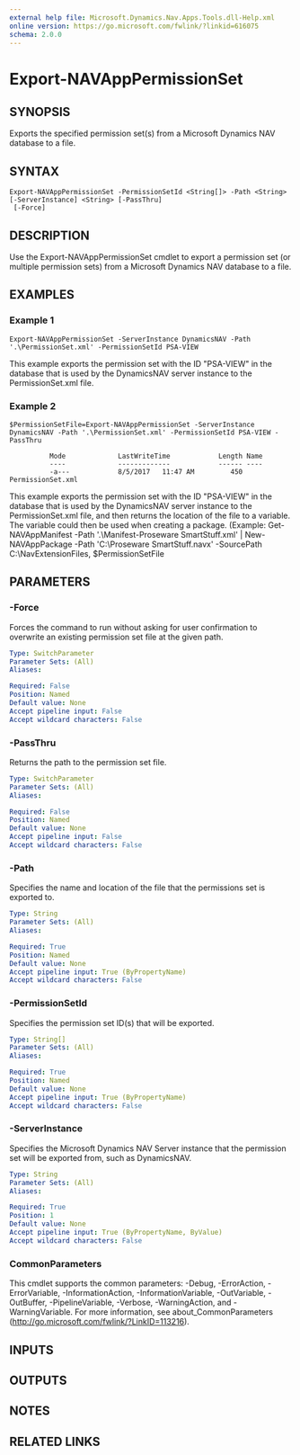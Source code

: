 ```yaml
---
external help file: Microsoft.Dynamics.Nav.Apps.Tools.dll-Help.xml
online version: https://go.microsoft.com/fwlink/?linkid=616075
schema: 2.0.0
---
```


# Export-NAVAppPermissionSet

## SYNOPSIS
Exports the specified permission set(s) from a Microsoft Dynamics NAV database to a file.

## SYNTAX

```
Export-NAVAppPermissionSet -PermissionSetId <String[]> -Path <String> [-ServerInstance] <String> [-PassThru]
 [-Force]
```

## DESCRIPTION
Use the Export-NAVAppPermissionSet cmdlet to export a permission set (or multiple permission sets) from a Microsoft Dynamics NAV database to a file.

## EXAMPLES

### Example 1
```
Export-NAVAppPermissionSet -ServerInstance DynamicsNAV -Path '.\PermissionSet.xml' -PermissionSetId PSA-VIEW
```

This example exports the permission set with the ID "PSA-VIEW" in the database that is used by the DynamicsNAV server instance to the PermissionSet.xml file.

### Example 2
```
$PermissionSetFile=Export-NAVAppPermissionSet -ServerInstance DynamicsNAV -Path '.\PermissionSet.xml' -PermissionSetId PSA-VIEW -PassThru

          Mode             LastWriteTime            Length Name
          ----             -------------            ------ ----
          -a---            8/5/2017   11:47 AM         450 PermissionSet.xml
```

This example exports the permission set with the ID "PSA-VIEW" in the database that is used by the DynamicsNAV server instance to the PermissionSet.xml file, and then returns the location of the file to a variable.
The variable could then be used when creating a package.
(Example: Get-NAVAppManifest -Path '.\Manifest-Proseware SmartStuff.xml' | New-NAVAppPackage -Path 'C:\Proseware SmartStuff.navx' -SourcePath C:\NavExtensionFiles, $PermissionSetFile

## PARAMETERS

### -Force
Forces the command to run without asking for user confirmation to overwrite an existing permission set file at the given path.

```yaml
Type: SwitchParameter
Parameter Sets: (All)
Aliases:

Required: False
Position: Named
Default value: None
Accept pipeline input: False
Accept wildcard characters: False
```

### -PassThru
Returns the path to the permission set file.

```yaml
Type: SwitchParameter
Parameter Sets: (All)
Aliases:

Required: False
Position: Named
Default value: None
Accept pipeline input: False
Accept wildcard characters: False
```

### -Path
Specifies the name and location of the file that the permissions set is exported to.

```yaml
Type: String
Parameter Sets: (All)
Aliases:

Required: True
Position: Named
Default value: None
Accept pipeline input: True (ByPropertyName)
Accept wildcard characters: False
```

### -PermissionSetId
Specifies the permission set ID(s) that will be exported.

```yaml
Type: String[]
Parameter Sets: (All)
Aliases:

Required: True
Position: Named
Default value: None
Accept pipeline input: True (ByPropertyName)
Accept wildcard characters: False
```

### -ServerInstance
Specifies the Microsoft Dynamics NAV Server instance that the permission set will be exported from, such as DynamicsNAV.

```yaml
Type: String
Parameter Sets: (All)
Aliases:

Required: True
Position: 1
Default value: None
Accept pipeline input: True (ByPropertyName, ByValue)
Accept wildcard characters: False
```

### CommonParameters
This cmdlet supports the common parameters: -Debug, -ErrorAction, -ErrorVariable, -InformationAction, -InformationVariable, -OutVariable, -OutBuffer, -PipelineVariable, -Verbose, -WarningAction, and -WarningVariable. For more information, see about_CommonParameters (http://go.microsoft.com/fwlink/?LinkID=113216).

## INPUTS

## OUTPUTS

## NOTES
## RELATED LINKS
